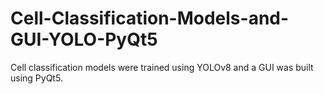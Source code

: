 # Cell-Classification-Models-and-GUI-YOLO-PyQt5
 Cell classification models were trained using YOLOv8 and a GUI was built using PyQt5.
